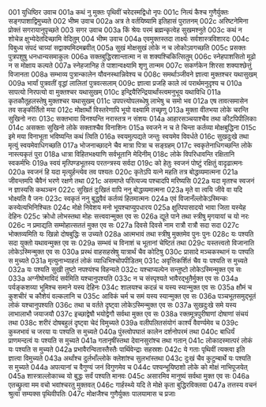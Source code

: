 001	युधिष्ठिर उवाच
001a	कथं नु मुक्तः पृथिवीं चरेदस्मद्विधो नृपः
001c	नित्यं कैश्च गुणैर्युक्तः सङ्गपाशाद्विमुच्यते
002	भीष्म उवाच
002a	अत्र ते वर्तयिष्यामि इतिहासं पुरातनम्
002c	अरिष्टनेमिना प्रोक्तं सगरायानुपृच्छते
003	सगर उवाच
003a	किं श्रेयः परमं ब्रह्मन्कृत्वेह सुखमश्नुते
003c	कथं न शोचेन्न क्षुभ्येदेतदिच्छामि वेदितुम्
004	भीष्म उवाच
004a	एवमुक्तस्तदा तार्क्ष्यः सर्वशास्त्रविशारदः
004c	विबुध्य संपदं चाग्र्यां सद्वाक्यमिदमब्रवीत्
005a	सुखं मोक्षसुखं लोके न च लोकोऽवगच्छति
005c	प्रसक्तः पुत्रपशुषु धनधान्यसमाकुलः
006a	सक्तबुद्धिरशान्तात्मा न स शक्यश्चिकित्सितुम्
006c	स्नेहपाशसितो मूढो न स मोक्षाय कल्पते
007a	स्नेहजानिह ते पाशान्वक्ष्यामि शृणु तान्मम
007c	सकर्णकेन शिरसा शक्याश्छेत्तुं विजानता
008a	सम्भाव्य पुत्रान्कालेन यौवनस्थान्निवेश्य च
008c	समर्थाञ्जीवने ज्ञात्वा मुक्तश्चर यथासुखम्
009a	भार्यां पुत्रवतीं वृद्धां लालितां पुत्रवत्सलाम्
009c	ज्ञात्वा प्रजहि काले त्वं परार्थमनुदृश्य च
010a	सापत्यो निरपत्यो वा मुक्तश्चर यथासुखम्
010c	इन्द्रियैरिन्द्रियार्थांस्त्वमनुभूय यथाविधि
011a	कृतकौतूहलस्तेषु मुक्तश्चर यथासुखम्
011c	उपपत्त्योपलब्धेषु लाभेषु च समो भव
012a	एष तावत्समासेन तव सङ्कीर्तितो मया
012c	मोक्षार्थो विस्तरेणापि भूयो वक्ष्यामि तच्छृणु
013a	मुक्ता वीतभया लोके चरन्ति सुखिनो नराः
013c	सक्तभावा विनश्यन्ति नरास्तत्र न संशयः
014a	आहारसञ्चयाश्चैव तथा कीटपिपीलिकाः
014c	असक्ताः सुखिनो लोके सक्ताश्चैव विनाशिनः
015a	स्वजने न च ते चिन्ता कर्तव्या मोक्षबुद्धिना
015c	इमे मया विनाभूता भविष्यन्ति कथं त्विति
016a	स्वयमुत्पद्यते जन्तुः स्वयमेव विवर्धते
016c	सुखदुःखे तथा मृत्युं स्वयमेवाधिगच्छति
017a	भोजनाच्छादने चैव मात्रा पित्रा च सङ्ग्रहम्
017c	स्वकृतेनाधिगच्छन्ति लोके नास्त्यकृतं पुरा
018a	धात्रा विहितभक्ष्याणि सर्वभूतानि मेदिनीम्
018c	लोके विपरिधावन्ति रक्षितानि स्वकर्मभिः
019a	स्वयं मृत्पिण्डभूतस्य परतन्त्रस्य सर्वदा
019c	को हेतुः स्वजनं पोष्टुं रक्षितुं वादृढात्मनः
020a	स्वजनं हि यदा मृत्युर्हन्त्येव तव पश्यतः
020c	कृतेऽपि यत्ने महति तत्र बोद्धव्यमात्मना
021a	जीवन्तमपि चैवैनं भरणे रक्षणे तथा
021c	असमाप्ते परित्यज्य पश्चादपि मरिष्यसि
022a	यदा मृतश्च स्वजनं न ज्ञास्यसि कथञ्चन
022c	सुखितं दुःखितं वापि ननु बोद्धव्यमात्मना
023a	मृते वा त्वयि जीवे वा यदि भोक्ष्यति वै जनः
023c	स्वकृतं ननु बुद्ध्वैवं कर्तव्यं हितमात्मनः
024a	एवं विजानँल्लोकेऽस्मिन्कः कस्येत्यभिनिश्चितः
024c	मोक्षे निवेशय मनो भूयश्चाप्युपधारय
025a	क्षुत्पिपासादयो भावा जिता यस्येह देहिनः
025c	क्रोधो लोभस्तथा मोहः सत्त्ववान्मुक्त एव सः
026a	द्यूते पाने तथा स्त्रीषु मृगयायां च यो नरः
026c	न प्रमाद्यति सम्मोहात्सततं मुक्त एव सः
027a	दिवसे दिवसे नाम रात्रौ रात्रौ सदा सदा
027c	भोक्तव्यमिति यः खिन्नो दोषबुद्धिः स उच्यते
028a	आत्मभावं तथा स्त्रीषु मुक्तमेव पुनः पुनः
028c	यः पश्यति सदा युक्तो यथावन्मुक्त एव सः
029a	सम्भवं च विनाशं च भूतानां चेष्टितं तथा
029c	यस्तत्त्वतो विजानाति लोकेऽस्मिन्मुक्त एव सः
030a	प्रस्थं वाहसहस्रेषु यात्रार्थं चैव कोटिषु
030c	प्रासादे मञ्चकस्थानं यः पश्यति स मुच्यते
031a	मृत्युनाभ्याहतं लोकं व्याधिभिश्चोपपीडितम्
031c	अवृत्तिकर्शितं चैव यः पश्यति स मुच्यते
032a	यः पश्यति सुखी तुष्टो नपश्यंश्च विहन्यते
032c	यश्चाप्यल्पेन सन्तुष्टो लोकेऽस्मिन्मुक्त एव सः
033a	अग्नीषोमाविदं सर्वमिति यश्चानुपश्यति
033c	न च संस्पृश्यते भावैरद्भुतैर्मुक्त एव सः
034a	पर्यङ्कशय्या भूमिश्च समाने यस्य देहिनः
034c	शालयश्च कदन्नं च यस्य स्यान्मुक्त एव सः
035a	क्षौमं च कुशचीरं च कौशेयं वल्कलानि च
035c	आविकं चर्म च समं यस्य स्यान्मुक्त एव सः
036a	पञ्चभूतसमुद्भूतं लोकं यश्चानुपश्यति
036c	तथा च वर्तते दृष्ट्वा लोकेऽस्मिन्मुक्त एव सः
037a	सुखदुःखे समे यस्य लाभालाभौ जयाजयौ
037c	इच्छाद्वेषौ भयोद्वेगौ सर्वथा मुक्त एव सः
038a	रक्तमूत्रपुरीषाणां दोषाणां संचयं तथा
038c	शरीरं दोषबहुलं दृष्ट्वा चेदं विमुच्यते
039a	वलीपलितसंयोगं कार्श्यं वैवर्ण्यमेव च
039c	कुब्जभावं च जरया यः पश्यति स मुच्यते
040a	पुंस्त्वोपघातं कालेन दर्शनोपरमं तथा
040c	बाधिर्यं प्राणमन्दत्वं यः पश्यति स मुच्यते
041a	गतानृषींस्तथा देवानसुरांश्च तथा गतान्
041c	लोकादस्मात्परं लोकं यः पश्यति स मुच्यते
042a	प्रभावैरन्वितास्तैस्तैः पार्थिवेन्द्राः सहस्रशः
042c	ये गताः पृथिवीं त्यक्त्वा इति ज्ञात्वा विमुच्यते
043a	अर्थांश्च दुर्लभाँल्लोके क्लेशांश्च सुलभांस्तथा
043c	दुःखं चैव कुटुम्बार्थे यः पश्यति स मुच्यते
044a	अपत्यानां च वैगुण्यं जनं विगुणमेव च
044c	पश्यन्भूयिष्ठशो लोके को मोक्षं नाभिपूजयेत्
045a	शास्त्राल्लोकाच्च यो बुद्धः सर्वं पश्यति मानवः
045c	असारमिव मानुष्यं सर्वथा मुक्त एव सः
046a	एतच्छ्रुत्वा मम वचो भवांश्चरतु मुक्तवत्
046c	गार्हस्थ्ये यदि ते मोक्षे कृता बुद्धिरविक्लवा
047a	तत्तस्य वचनं श्रुत्वा सम्यक्स पृथिवीपतिः
047c	मोक्षजैश्च गुणैर्युक्तः पालयामास च प्रजाः

